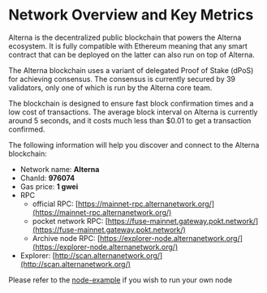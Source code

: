 # Network Overview and Key Metrics

Alterna is the decentralized public blockchain that powers the Alterna ecosystem. It is fully compatible with Ethereum meaning that any smart contract that can be deployed on the latter can also run on top of Alterna.

The Alterna blockchain uses a variant of delegated Proof of Stake \(dPoS\) for achieving consensus. The consensus is currently secured by 39 validators, only one of which is run by the Alterna core team.

The blockchain is designed to ensure fast block confirmation times and a low cost of transactions. The average block interval on Alterna is currently around 5 seconds, and it costs much less than $0.01 to get a transaction confirmed.

The following information will help you discover and connect to the Alterna blockchain:   

* Network name: **Alterna**
* ChanId: **976074**
* Gas price: **1 gwei**
* RPC
  * official RPC: [https://mainnet-rpc.alternanetwork.org/](https://mainnet-rpc.alternanetwork.org/)
  * pocket network RPC: [https://fuse-mainnet.gateway.pokt.network/](https://fuse-mainnet.gateway.pokt.network/)
  * Archive node RPC:  [https://explorer-node.alternanetwork.org/](https://explorer-node.alternanetwork.org/)
* Explorer: [http://scan.alternanetwork.org/](http://scan.alternanetwork.org/)

Please refer to the [node-example](https://github.com/AlternaNetworkk/CoinNetwork/tree/master/node-example) if you wish to run your own node

